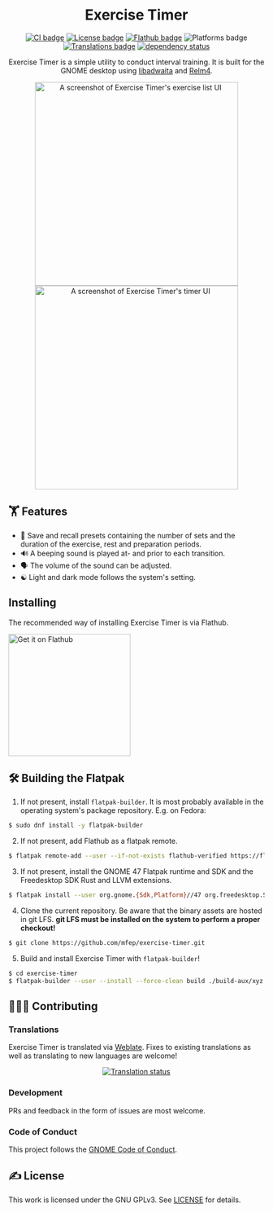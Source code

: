 <div align="center">

# Exercise Timer

[![CI badge](https://img.shields.io/github/actions/workflow/status/mfep/exercise-timer/ci.yml?branch=main)](https://github.com/mfep/midiconn/actions/workflows/ci.yml)
[![License badge](https://img.shields.io/github/license/mfep/exercise-timer)](./LICENSE.txt)
[![Flathub badge](https://img.shields.io/flathub/downloads/xyz.safeworlds.hiit?logo=flathub&logoColor=white)](https://flathub.org/apps/details/xyz.safeworlds.hiit)
![Platforms badge](https://img.shields.io/badge/platform-linux-informational)
[![Translations badge](https://hosted.weblate.org/widget/exercise-timer/exercise-timer/svg-badge.svg?native=1)](https://hosted.weblate.org/projects/exercise-timer/exercise-timer/)
[![dependency status](https://deps.rs/repo/github/mfep/exercise-timer/status.svg)](https://deps.rs/repo/github/mfep/exercise-timer)

Exercise Timer is a simple utility to conduct interval training. It is built for the GNOME desktop using [libadwaita](https://gnome.pages.gitlab.gnome.org/libadwaita/doc/1.4/index.html) and [Relm4](https://relm4.org/).

<img alt="A screenshot of Exercise Timer's exercise list UI" src="./data/screenshots/dark_exercise_list.png" width=400 />
<img alt="A screenshot of Exercise Timer's timer UI" src="./data/screenshots/dark_timer.png" width=400 />

</div>

## 🏋️ Features 
- 💾 Save and recall presets containing the number of sets and the duration of the exercise, rest and preparation periods. 
- 🔊 A beeping sound is played at- and prior to each transition. 
- 🗣️ The volume of the sound can be adjusted.
- ☯️ Light and dark mode follows the system's setting.

## Installing

The recommended way of installing Exercise Timer is via Flathub.

<a href="https://flathub.org/apps/details/xyz.safeworlds.hiit" target="_blank"><img width='240' alt='Get it on Flathub' src='https://flathub.org/api/badge?locale=en'/></a>

## 🛠️ Building the Flatpak

1. If not present, install `flatpak-builder`. It is most probably available in the operating system's package repository. E.g. on Fedora:

```bash
$ sudo dnf install -y flatpak-builder
```

2. If not present, add Flathub as a flatpak remote.

```bash
$ flatpak remote-add --user --if-not-exists flathub-verified https://flathub.org/repo/flathub.flatpakrepo
```

3. If not present, install the GNOME 47 Flatpak runtime and SDK and the Freedesktop SDK Rust and LLVM extensions.

```bash
$ flatpak install --user org.gnome.{Sdk,Platform}//47 org.freedesktop.Sdk.Extension.{rust-stable,llvm18}//24.08
```

4. Clone the current repository. Be aware that the binary assets are hosted in git LFS. **git LFS must be installed on the system to perform a proper checkout!**

```bash
$ git clone https://github.com/mfep/exercise-timer.git
```

5. Build and install Exercise Timer with `flatpak-builder`!

```bash
$ cd exercise-timer
$ flatpak-builder --user --install --force-clean build ./build-aux/xyz.safeworlds.hiit.Devel.yml
```

## 🧑‍🤝‍🧑 Contributing

### Translations

Exercise Timer is translated via [Weblate](https://hosted.weblate.org/projects/exercise-timer/exercise-timer/). Fixes to existing translations as well as translating to new languages are welcome!

<div align="center">
  <a href="https://hosted.weblate.org/engage/exercise-timer/">
    <img src="https://hosted.weblate.org/widget/exercise-timer/exercise-timer/multi-auto.svg" alt="Translation status" />
  </a>
</div>

### Development

PRs and feedback in the form of issues are most welcome.

### Code of Conduct

This project follows the [GNOME Code of Conduct](https://conduct.gnome.org/).

## ✍️ License

This work is licensed under the GNU GPLv3. See [LICENSE](./LICENSE) for details.
